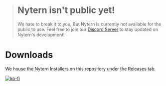 > # Nytern isn't public yet!
> We hate to break it to you, But Nytern is currently not available for the public to use. Feel free to join our [Discord Server](https://discord.gg/nhZChUfyR4) to stay updated on Nytern's development!

# Downloads
We house the Nytern Installers on this repository under the Releases tab.

[![ko-fi](https://ko-fi.com/img/githubbutton_sm.svg)](https://ko-fi.com/E1E3RVJ5H)
